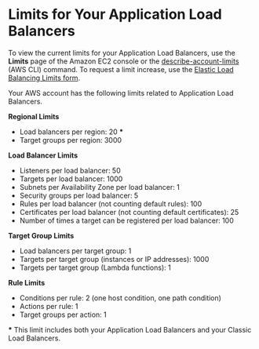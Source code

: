 # Limits for Your Application Load Balancers<a name="load-balancer-limits"></a>

To view the current limits for your Application Load Balancers, use the **Limits** page of the Amazon EC2 console or the [describe\-account\-limits](https://docs.aws.amazon.com/cli/latest/reference/elbv2/describe-account-limits.html) \(AWS CLI\) command\. To request a limit increase, use the [Elastic Load Balancing Limits form](https://console.aws.amazon.com/support/home#/case/create?issueType=service-limit-increase&limitType=service-code-elastic-load-balancers)\.

Your AWS account has the following limits related to Application Load Balancers\.

**Regional Limits**
+ Load balancers per region: 20 **\***
+ Target groups per region: 3000

**Load Balancer Limits**
+ Listeners per load balancer: 50
+ Targets per load balancer: 1000
+ Subnets per Availability Zone per load balancer: 1
+ Security groups per load balancer: 5
+ Rules per load balancer \(not counting default rules\): 100
+ Certificates per load balancer \(not counting default certificates\): 25
+ Number of times a target can be registered per load balancer: 100

**Target Group Limits**
+ Load balancers per target group: 1
+ Targets per target group \(instances or IP addresses\): 1000
+ Targets per target group \(Lambda functions\): 1

**Rule Limits**
+ Conditions per rule: 2 \(one host condition, one path condition\)
+ Actions per rule: 1
+ Target groups per action: 1

**\*** This limit includes both your Application Load Balancers and your Classic Load Balancers\.